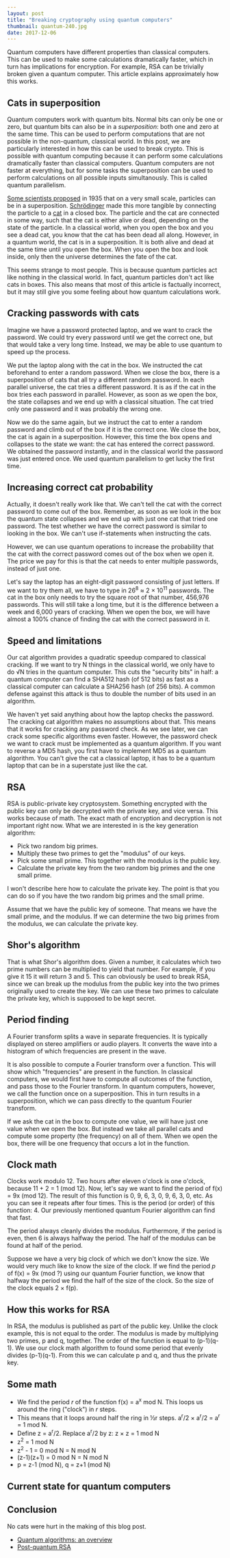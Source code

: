 ```yaml
---
layout: post
title: "Breaking cryptography using quantum computers"
thumbnail: quantum-240.jpg
date: 2017-12-06
---
```


Quantum computers have different properties than classical computers. This can be used to make some calculations dramatically faster, which in turn has implications for encryption. For example, RSA can be trivially broken given a quantum computer. This article explains approximately how this works.

<!-- photo source: https://commons.wikimedia.org/wiki/File:Varsha_ys.jpg -->

## Cats in superposition

Quantum computers work with quantum bits. Normal bits can only be one or zero, but quantum bits can also be in a _superposition_: both one and zero at the same time. This can be used to perform computations that are not possible in the non-quantum, classical world. In this post, we are particularly interested in how this can be used to break crypto. This is possible with quantum computing because it can perform some calculations dramatically faster than classical computers. Quantum computers are not faster at everything, but for some tasks the superposition can be used to perform calculations on all possible inputs simultanously. This is called quantum parallelism.

[Some scientists proposed](https://en.wikipedia.org/wiki/EPR_paradox) in 1935 that on a very small scale, particles can be in a superposition. [Schrödinger](https://en.wikipedia.org/wiki/Erwin_Schr%C3%B6dinger) made this more tangible by connecting the particle to a [cat](https://en.wikipedia.org/wiki/Schr%C3%B6dinger%27s_cat) in a closed box. The particle and the cat are connected in some way, such that the cat is either alive or dead, depending on the state of the particle. In a classical world, when you open the box and you see a dead cat, you know that the cat has been dead all along. However, in a quantum world, the cat is in a superposition. It is both alive and dead at the same time until you open the box. When you open the box and look inside, only then the universe determines the fate of the cat.

This seems strange to most people. This is because quantum particles act like nothing in the classical world. In fact, quantum particles don't act like cats in boxes. This also means that most of this article is factually incorrect, but it may still give you some feeling about how quantum calculations work.

## Cracking passwords with cats

Imagine we have a password protected laptop, and we want to crack the password. We could try every password until we get the correct one, but that would take a very long time. Instead, we may be able to use quantum to speed up the process.

We put the laptop along with the cat in the box. We instructed the cat beforehand to enter a random password. When we close the box, there is a superposition of cats that all try a different random password. In each parallel universe, the cat tries a different password. It is as if the cat in the box tries each password in parallel. However, as soon as we open the box, the state collapses and we end up with a classical situation. The cat tried only one password and it was probably the wrong one.

Now we do the same again, but we instruct the cat to enter a random password and climb out of the box if it is the correct one. We close the box, the cat is again in a superposition. However, this time the box opens and collapses to the state we want: the cat has entered the correct password. We obtained the password instantly, and in the classical world the password was just entered once. We used quantum parallelism to get lucky the first time.

## Increasing correct cat probability

Actually, it doesn't really work like that. We can't tell the cat with the correct password to come out of the box. Remember, as soon as we look in the box the quantum state collapses and we end up with just one cat that tried one password. The test whether we have the correct password is similar to looking in the box. We can't use if-statements when instructing the cats.

However, we can use quantum operations to increase the probability that the cat with the correct password comes out of the box when we open it. The price we pay for this is that the cat needs to enter multiple passwords, instead of just one.

Let's say the laptop has an eight-digit password consisting of just letters. If we want to try them all, we have to type in 26<sup>8</sup> ≈  2 × 10<sup>11</sup> passwords. The cat in the box only needs to try the square root of that number, 456,976 passwords. This will still take a long time, but it is the difference between a week and 6,000 years of cracking. When we open the box, we will have almost a 100% chance of finding the cat with the correct password in it.

## Speed and limitations

Our cat algorithm provides a quadratic speedup compared to classical cracking. If we want to try N things in the classical world, we only have to do √N tries in the quantum computer. This cuts the "security bits" in half: a quantum computer can find a SHA512 hash (of 512 bits) as fast as a classical computer can calculate a SHA256 hash (of 256 bits). A common defense against this attack is thus to double the number of bits used in an algorithm.

We haven't yet said anything about how the laptop checks the password. The cracking cat algorithm makes no assumptions about that. This means that it works for cracking any password check. As we see later, we can crack some specific algorithms even faster. However, the password check we want to crack must be implemented as a quantum algorithm. If you want to reverse a MD5 hash, you first have to implement MD5 as a quantum algorithm. You can't give the cat a classical laptop, it has to be a quantum laptop that can be in a superstate just like the cat.

## RSA 

RSA is public-private key cryptosystem. Something encrypted with the public key can only be decrypted with the private key, and vice versa. This works because of math. The exact math of encryption and decryption is not important right now. What we are interested in is the key generation algorithm:

* Pick two random big primes.
* Multiply these two primes to get the "modulus" of our keys.
* Pick some small prime. This together with the modulus is the public key.
* Calculate the private key from the two random big primes and the one small prime.

I won't describe here how to calculate the private key. The point is that you can do so if you have the two random big primes and the small prime.

Assume that we have the public key of someone. That means we have the small prime, and the modulus. If we can determine the two big primes from the modulus, we can calculate the private key.

## Shor's algorithm

That is what Shor's algorithm does. Given a number, it calculates which two prime numbers can be multiplied to yield that number. For example, if you give it 15 it will return 3 and 5. This can obviously be used to break RSA, since we can break up the modulus from the public key into the two primes originally used to create the key. We can use these two primes to calculate the private key, which is supposed to be kept secret.

## Period finding

A Fourier transform splits a wave in separate frequencies. It is typically displayed on stereo amplifiers or audio players. It converts the wave into a histogram of which frequencies are present in the wave.

It is also possible to compute a Fourier transform over a function. This will show which "frequencies" are present in the function. In classical computers, we would first have to compute all outcomes of the function, and pass those to the Fourier transform. In quantum computers, however, we call the function once on a superposition. This in turn results in a superposition, which we can pass directly to the quantum Fourier transform. 

If we ask the cat in the box to compute one value, we will have just one value when we open the box. But instead we take all parallel cats and compute some property (the frequency) on all of them. When we open the box, there will be one frequency that occurs a lot in the function.

## Clock math

Clocks work modulo 12. Two hours after eleven o'clock is one o'clock, because 11 + 2 = 1 (mod 12). Now, let's say we want to find the period of f(x) = 9x (mod 12). The result of this function is 0, 9, 6, 3, 0, 9, 6, 3, 0, etc. As you can see it repeats after four times. This is the period (or order) of this function: 4. Our previously mentioned quantum Fourier algorithm can find that fast.

The period always cleanly divides the modulus. Furthermore, if the period is even, then 6 is always halfway the period. The half of the modulus can be found at half of the period.

Suppose we have a very big clock of which we don't know the size. We would very much like to know the size of the clock. If we find the period _p_ of f(x) = 9x (mod ?) using our quantum Fourier function, we know that halfway the period we find the half of the size of the clock. So the size of the clock equals 2 × f(p).

## How this works for RSA

In RSA, the modulus is published as part of the public key. Unlike the clock example, this is not equal to the order. The modulus is made by multiplying two primes, p and q, together. The order of the function is equal to (p-1)(q-1). We use our clock math algorithm to found some period that evenly divides (p-1)(q-1). From this we can calculate p and q, and thus the private key.

## Some math

* We find the period _r_ of the function f(x) = a<sup>x</sup> mod N. This loops us around the ring ("clock") in _r_ steps. 
* This means that it loops around half the ring in ½r steps. a<sup>r</sup>/2 × a<sup>r</sup>/2 = a<sup>r</sup> = 1 mod N.
* Define z = a<sup>r</sup>/2. Replace a<sup>r</sup>/2 by z: z × z = 1 mod N
* z<sup>2</sup> = 1 mod N
* z<sup>2</sup> - 1 = 0 mod N = N mod N
* (z-1)(z+1) = 0 mod N = N mod N
* p = z-1 (mod N), q = z+1 (mod N)

## Current state for quantum computers

## Conclusion

No cats were hurt in the making of this blog post.

* [Quantum algorithms: an overview](https://arxiv.org/pdf/1511.04206.pdf)
* [Post-quantum RSA](https://cr.yp.to/papers/pqrsa-20170419.pdf)



